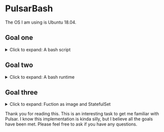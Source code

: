 # PulsarBash

The OS I am using is Ubuntu 18.04.

## Goal one
<details>
  <summary> Click to expand: A bash script</summary>
  <br>
  
  Please refer to the bash script `/src/exclamation.sh` in the repo. It adds an exclamation at the end of the input.  
 
</details>

## Goal two
<details>
  <summary> Click to expand: A bash runtime</summary>
 <br>
  The C++ code is straightforward: it consumes data from one pulsar topic, then call the `system()` function to execute the bash, and finially return the
  bash script result to another pulsar topic. 
  
  If you have [dependencies](https://pulsar.apache.org/docs/en/client-libraries-cpp/) installed, 
  you can compile the pulsar c++ client code and generate executable `bashruntime` by:

`g++ ./bashruntime.cc -o bashruntime /usr/lib/libpulsar.so -I ../include`

If you have [standalone Pulsar](https://pulsar.apache.org/docs/en/standalone/#start-pulsar-standalone) running on your local machine, you can then run `./bashruntime localhost` where `localhost` is the Pulsar url to see the that we have successfully called the bash script to add an exclamation and pulish it to another topic. 
  
If you cannot install the C++ client dependencies, that is okay. I provided a docker image of this bashruntime, so you do not need to worry about the indepencies and compiling anymore.  
  
 `docker pull wangzhen1997/pulsarbash:1` 
  
`docker run --network="host" -it --rm -it wangzhen1997/pulsarbash:1 localhost`
  
  Here I add `--network="host" ` because the standalone Pulsar is running on your host machine rather than the contianer itself, otherwise the localhost of the host machine is not reachable from the container. 
  
  If you see the messages "it is a good day my friends" ends with a ! from the terminal, you have it successfully run! 
  
  ![image](https://user-images.githubusercontent.com/45562036/160527328-2c1a1167-326e-4200-a21d-c9baeb028ce5.png)

  
  In the next part, I will cover how can you run the Pulsar in Kubernetes cluster, so your container can directly talk with Pulsar using Pulsar proxy service url.  
 
</details>

## Goal three 
<details>
  <summary> Click to expand: Fuction as image and StatefulSet</summary>
  
  <br>
  
   <b>Docker image</b>
  
   Please refer to the `Dockerfile` in the repo for details on building a Docker image for this bashruntime: bascially you choose the approriate base
   image, and then COPY the execuable together with dependience and libraies to the image. I should have made the image smaller. It is pushed  to [DockerHub](https://hub.docker.com/layers/199987399/wangzhen1997/pulsarbash/1/images/sha256-103a4d0fb08ae7fa18a0830b3f8aca02377a3911fbab5164182bd0e91e869ead?context=repo&tab=layers), so you can give it a try. 
  
  <br>
  
  <b>Deploy the StatefulSet on Kubernetes</b> 
  
  For this part, I except you to have a Pulsar deployed on Kubernetes first, so if you do not have a Kubernetes cluster installed, you can try this [k8sinstall-kubeadm](https://github.com/cncamp/101/blob/master/k8s-install/k8s-by-kubeadm/3.k8s-install.md).  Please Do NOT use minikube because it brought me many problems. They you can follow [this](https://pulsar.apache.org/docs/en/kubernetes-helm/#step-1-install-pulsar-helm-chart) to install Pulsar on Kubernetes. Simply copy and paste all 1-6 in step 1 and wait for a few mins to get the Pulsar service ready.
 
  If you try `get service` and see `pulsar-mini-proxy` service has an CLUSTER-IP then your pods within this cluster can talk with Pulsar using this IP. To get an EXTERNAL-IP, you might need to try EKS which provides you a real load-balancer, but CLUSTER-IP is enough for our case. 
  
  ` kubectl get service -n pulsar`
  ![image](https://user-images.githubusercontent.com/45562036/160528277-0da91937-84ac-41f0-a339-6082e81782eb.png)
 
  For me, the service pulsar-mini-proxy IP is `10.98.135.188` , if your CLUSTER-IP is different, please accordingly **update** the last line of `statefulBash.yaml` :
  
  ` args: ["10.98.135.188"]` => `args: ["Your plusar cluster ip"]`
  
  Then you can run `kubectl apply -f statefulBash.yaml` and there would be two stateful bashruntime replicas running:
  
  ![image](https://user-images.githubusercontent.com/45562036/160540931-4e765540-6cde-44e9-8ff1-dbc820ff84ae.png)

  To check the correctness, do `kubectl logs stateful-bashruntime-0`. From the logs, we see bashruntime has successfully connected to Pulsar, run the bash and produced the result to another Pulsar topic!
  ![image](https://user-images.githubusercontent.com/45562036/160541179-69c83d80-298e-4633-8079-090d410660c0.png)

  
</details>

  Thank you for reading this. This is an interesting task to get me familiar with Pulsar. I know this implementation is kinda silly, but I believe all the goals have been met. Please feel free to ask if you have any questions. 
